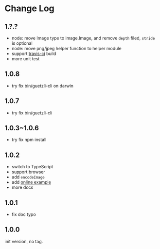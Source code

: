 # Change Log

<!--
## x.y.z

TODO
-->

## 1.?.?

- node: move Image type to image.Image, and remove `depth` filed, `stride` is optional
- node: move png/jpeg helper function to helper module
- support [travis-ci](https://travis-ci.org/chai2010/guetzli-js) build
- more unit test

## 1.0.8

- try fix bin/guetzli-cli on darwin

## 1.0.7

- try fix bin/guetzli-cli

## 1.0.3~1.0.6

- try fix npm install

## 1.0.2

- switch to TypeScript
- support browser
- add `encodeImage`
- add [online example](https://chai2010.github.io/guetzli-js/example/)
- more docs


## 1.0.1

- fix doc typo

 
## 1.0.0

init version, no tag.

